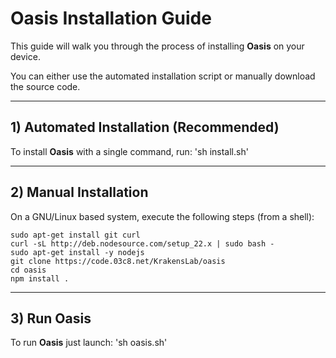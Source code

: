 # Oasis Installation Guide

This guide will walk you through the process of installing **Oasis** on your device. 

You can either use the automated installation script or manually download the source code.

---

## 1) Automated Installation (Recommended)

To install **Oasis** with a single command, run: 'sh install.sh'

---

## 2) Manual Installation 

On a GNU/Linux based system, execute the following steps (from a shell):

    sudo apt-get install git curl
    curl -sL http://deb.nodesource.com/setup_22.x | sudo bash -
    sudo apt-get install -y nodejs
    git clone https://code.03c8.net/KrakensLab/oasis
    cd oasis
    npm install .
    
---

## 3) Run Oasis

To run **Oasis** just launch: 'sh oasis.sh'
